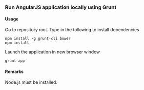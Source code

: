 ### Run AngularJS application locally using Grunt

#### Usage

Go to repository root. Type in the following to install dependencies

    npm install -g grunt-cli bower
    npm install

Launch the application in new browser window

    grunt app

#### Remarks

Node.js must be installed.
